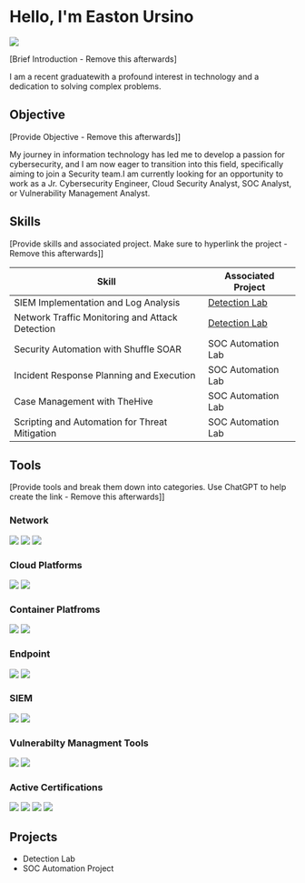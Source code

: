 # Hello, I'm Easton Ursino
<a href="https://linkedin.com/in.easton-u-953731157"><img src="https://img.shields.io/badge/-LinkedIn-0072b1?&style=for-the-badge&logo=linkedin&logoColor=white" /></a>

[Brief Introduction - Remove this afterwards]

I am a recent graduatewith a profound interest in technology and a dedication to solving complex problems.

## Objective
[Provide Objective - Remove this afterwards]]

My journey in information technology has led me to develop a passion for cybersecurity, and I am now eager to transition into this field, specifically aiming to join a Security team.I am currently looking for an opportunity to work as a Jr. Cybersecurity Engineer, Cloud Security Analyst, SOC Analyst, or Vulnerability Management Analyst.

## Skills
[Provide skills and associated project. Make sure to hyperlink the project - Remove this afterwards]]

| Skill                                         | Associated Project         |
|-----------------------------------------------|----------------------------|
| SIEM Implementation and Log Analysis          | <a href="https://google.com">Detection Lab</a>|
| Network Traffic Monitoring and Attack Detection | <a href="https://google.com">Detection Lab</a>|
| Security Automation with Shuffle SOAR         | SOC Automation Lab|
| Incident Response Planning and Execution      | SOC Automation Lab|
| Case Management with TheHive                  | SOC Automation Lab|
| Scripting and Automation for Threat Mitigation | SOC Automation Lab|

## Tools
[Provide tools and break them down into categories. Use ChatGPT to help create the link - Remove this afterwards]]


### Network
<div>
    <img src="https://img.shields.io/badge/-Wireshark-1679A7?&style=for-the-badge&logo=Wireshark&logoColor=white" />
    <img src="https://img.shields.io/badge/-Suricata-EF3B2D?&style=for-the-badge&logo=Suricata&logoColor=white" />
    <img src="https://img.shields.io/badge/-Zeek-777BB4?&style=for-the-badge&logo=Zeek&logoColor=white" />
</div>

### Cloud Platforms
<div>
    <img src="https://img.shields.io/badge/-Microsoft_Azure-0078D4?&style=for-the-badge&logo=Microsoft&logoColor=white" />
    <img src="https://img.shields.io/badge/-Amazon_AWS-232F3E?&style=for-the-badge&logo=Amazon%20AWS&logoColor=white" />
</div>

### Container Platfroms
<div> 
<img src="https://img.shields.io/badge/-Docker-2496ED?&style=for-the-badge&logo=Docker&logoColor=white" />
<img src="https://img.shields.io/badge/-Kubernetes-326CE5?&style=for-the-badge&logo=Kubernetes&logoColor=white" />
</div>

### Endpoint
<div>
<img src="https://img.shields.io/badge/-Microsoft_Defender_for_Endpoint-00A4EF?&style=for-the-badge&logo=Microsoft&logoColor=white" />
<img src="https://img.shields.io/badge/-Amazon_GuardDuty-232F3E?&style=for-the-badge&logo=Amazon%20AWS&logoColor=white" />
</div>

### SIEM
<div>
<img src="https://img.shields.io/badge/-Microsoft_Sentinel-0078D4?&style=for-the-badge&logo=Microsoft&logoColor=white" />
 <img src="https://img.shields.io/badge/-Splunk-000000?&style=for-the-badge&logo=Splunk&logoColor=white" />
</div>

### Vulnerabilty Managment Tools
<div>
<img src="https://img.shields.io/badge/-Qualys-EC3237?&style=for-the-badge&logo=Qualys&logoColor=white" />
<img src="https://img.shields.io/badge/-CrowdStrike-3D81F6?&style=for-the-badge&logo=CrowdStrike&logoColor=white" />
</div>    

### Active Certifications
   
<img src="https://img.shields.io/badge/-Security%2B-FF0000?&style=for-the-badge&logo=CompTIA&logoColor=white" />
<img src="https://img.shields.io/badge/-Azure%20SC%3A900-0078D4?&style=for-the-badge&logo=Microsoft%20Azure&logoColor=white" />
<img src="https://img.shields.io/badge/-Azure%20AZ%3A900-0078D4?&style=for-the-badge&logo=Microsoft%20Azure&logoColor=white" />
<img src="https://img.shields.io/badge/-CDSA-006400?&style=for-the-badge&logoColor=white" />


## Projects
- Detection Lab
- SOC Automation Project
